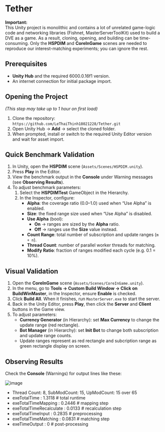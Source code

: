 # Tether

**Important:**  
This Unity project is monolithic and contains a lot of unrelated game-logic code and networking libraries (Fishnet, MasterServerToolKit) used to build a DVE as a game. As a result, cloning, opening, and building can be time-consuming. Only the **HSPDIM** and **CoreInGame** scenes are needed to reproduce our interest-matching experiments; you can ignore the rest.

## Prerequisites
- **Unity Hub** and the required 6000.0.16f1 version.  
- An internet connection for initial package import.

## Opening the Project
*(This step may take up to 1 hour on first load)*
1. Clone the repository:  `https://github.com/LeThaiThinh18021228/Tether.git`  
2. Open Unity Hub → **Add** → select the cloned folder.  
3. When prompted, install or switch to the required Unity Editor version and wait for asset import.

## Quick Benchmark Validation

1. In Unity, open the **HSPDIM** scene (`Assets/Scenes/HSPDIM.unity`).  
2. Press **Play** in the Editor.  
3. View the benchmark output in the **Console** under Warning messages (see **Observing Results**).  
4. To adjust benchmark parameters:  
   1. Select the **HSPDIMTest** GameObject in the Hierarchy.  
   2. In the Inspector, configure:  
      - **Alpha**: the coverage ratio (0.0–1.0) used when “Use Alpha” is enabled.  
      - **Size**: the fixed range size used when “Use Alpha” is disabled.  
      - **Use Alpha** (bool):  
        - **On** → ranges are sized by the **Alpha** ratio.  
        - **Off** → ranges use the **Size** value instead.  
      - **Count Range**: total number of subscription and update ranges (`m + n`).  
      - **Thread Count**: number of parallel worker threads for matching.  
      - **Modify Ratio**: fraction of ranges modified each cycle (e.g. 0.1 = 10%).  

## Visual Validation
1. Open the **CoreInGame** scene (`Assets/Scenes/CoreInGame.unity`).  
2. In the menu, go to **Tools → Custom Build Window -> Click on BuildWinMaster**, in the Inspector, ensure **Enable** is checked.  
4. Click **Build All**. When it finishes, run `MasterServer.exe` to start the server.  
5. Back in the Unity Editor, press **Play**, then click the **Server** and **Client** buttons in the Game view.  
6. To adjust parameters:  
   - **Currency Generator** (in Hierarchy): set **Max Currency** to change the update range (red rectangle).  
   - **Bot Manager** (in Hierarchy): set **Init Bot** to change both subscription and update range counts.
   - Update ranges represent as red rectangle and subcription range as green rectangle display on screen.

## Observing Results
Check the **Console** (Warnings) for output lines like these:

![image](https://github.com/user-attachments/assets/f03757ce-df55-4ad1-9031-68ea5dc18bad)

- Thread Count: 8, SubModCount: 15, UpModCount: 15 over 65
- exeTotalTime : 1.3118 # total runtime
- exeTotalTimeMapping : 0.2446 # mapping step
- exeTotalTimeRecalculate : 0.0133 # recalculation step
- exeTotalTimeInput : 0.2835 # preprocessing
- exeTotalTimeMatching : 0.0831 # matching step
- exeTimeOutput : 0 # post-processing
